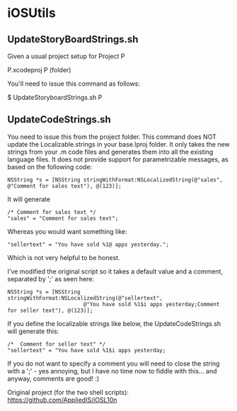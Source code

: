 iOSUtils
========

UpdateStoryBoardStrings.sh
--------------------------
Given a usual project setup for Project P

P.xcodeproj
P (folder)

You'll need to issue this command as follows:

$ UpdateStoryboardStrings.sh P

UpdateCodeStrings.sh
--------------------
You need to issue this from the project folder. This command does NOT update the Localizable.strings in your base.lproj folder. It only takes the new strings from your .m code files and generates them into all the existing language files. It does not provide support for parametrizable messages, as based on the following code:

    NSString *s = [NSString stringWithFormat:NSLocalizedString(@"sales", @"Comment for sales text"), @(123)];

It will generate

    /* Comment for sales text */
    "sales" = "Comment for sales text";

Whereas you would want something like:

    "sellertext" = "You have sold %1@ apps yesterday.";

Which is not very helpful to be honest. 

I've modified the original script so it takes a default value and a comment, separated by ';' as seen here:

    NSString *s = [NSString stringWithFormat:NSLocalizedString(@"sellertext", 
                            @"You have sold %1$i apps yesterday;Comment for seller text"), @(123)];

If you define the localizable strings like below, the UpdateCodeStrings.sh will generate this:


    /*  Comment for seller text" */
    "sellertext" = "You have sold %1$i apps yesterday;

If you do not want to specify a comment you will need to close the string with a ';' - yes annoying, but I have no time now to fiddle with this... and anyway, comments are good! :)

Original project (for the two shell scripts): https://github.com/AppliedIS/iOSL10n
